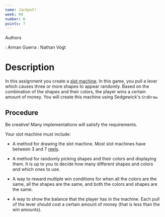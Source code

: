 ```yaml
---
name: Jackpot!
week: 99
number: 6
points: 7
---
```


Authors

: Arman Guerra
: Nathan Vogt

# Description

In this assignment you create a <a href="https://en.wikipedia.org/wiki/Slot_machine" target = "new">slot machine</a>. 
In this game, you pull a lever which causes three or more shapes to appear randomly. Based on the combination of the 
shapes and their colors, the player wins a certain amount of money. You will create this machine using Sedgewick\'s 
`StdDraw`. 

## Procedure

Be creative! Many implementations will satisfy the requirements.

Your slot machine must include:

* A method for drawing the slot machine. Most slot machines have between 3 and 7 <a href="https://en.wikipedia.org/wiki/Slot_machine#Reels" 
	target = "new">reels</a>.

* A method for randomly picking shapes and their colors and displaying them. It is up to you to decide how many different shapes 
	and colors and which ones to use.

* A way to reward multiple win conditions for when all the colors are the same, all the 
	shapes are the same, and both the colors and shapes are the same. 

* A way to show the balance that the player has in the machine. Each pull of the lever should cost a certain amount of money (that is 
less than the win amounts). 